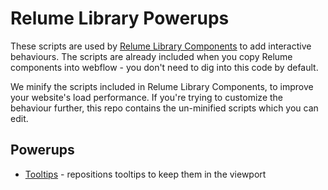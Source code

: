 # Relume Library Powerups

These scripts are used by [Relume Library Components](https://library.relume.io/) to add interactive behaviours. The scripts are already included when you copy Relume components into webflow - you don't need to dig into this code by default.

We minify the scripts included in Relume Library Components, to improve your website's load performance. If you're trying to customize the behaviour further, this repo contains the un-minified scripts which you can edit.

## Powerups

- [Tooltips](/tooltips) - repositions tooltips to keep them in the viewport
